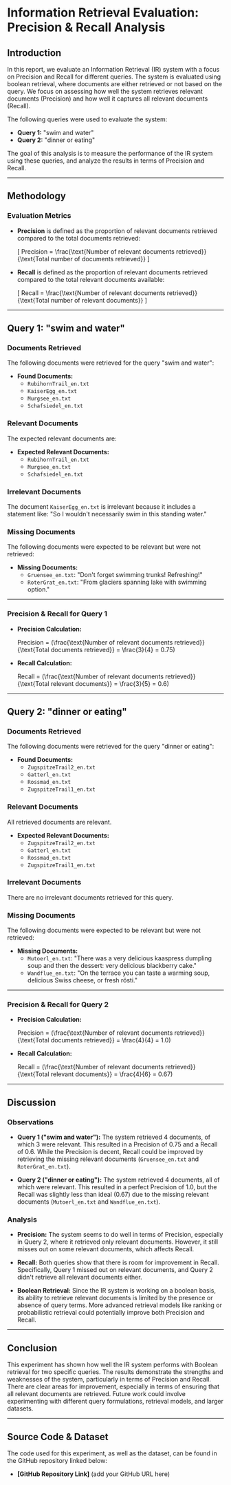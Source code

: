 # Information Retrieval Evaluation: Precision & Recall Analysis

## Introduction

In this report, we evaluate an Information Retrieval (IR) system with a focus on Precision and Recall for different queries. The system is evaluated using boolean retrieval, where documents are either retrieved or not based on the query. We focus on assessing how well the system retrieves relevant documents (Precision) and how well it captures all relevant documents (Recall).

The following queries were used to evaluate the system:

- **Query 1:** "swim and water"
- **Query 2:** "dinner or eating"

The goal of this analysis is to measure the performance of the IR system using these queries, and analyze the results in terms of Precision and Recall.

---

## Methodology

### Evaluation Metrics

- **Precision** is defined as the proportion of relevant documents retrieved compared to the total documents retrieved:
  
  \[
  Precision = \frac{\text{Number of relevant documents retrieved}}{\text{Total number of documents retrieved}}
  \]

- **Recall** is defined as the proportion of relevant documents retrieved compared to the total relevant documents available:

  \[
  Recall = \frac{\text{Number of relevant documents retrieved}}{\text{Total number of relevant documents}}
  \]

---

## Query 1: "swim and water"

### Documents Retrieved
The following documents were retrieved for the query "swim and water":

- **Found Documents:** 
  - `RubihornTrail_en.txt`
  - `KaiserEgg_en.txt`
  - `Murgsee_en.txt`
  - `Schafsiedel_en.txt`

### Relevant Documents
The expected relevant documents are:

- **Expected Relevant Documents:** 
  - `RubihornTrail_en.txt`
  - `Murgsee_en.txt`
  - `Schafsiedel_en.txt`

### Irrelevant Documents
The document `KaiserEgg_en.txt` is irrelevant because it includes a statement like: "So I wouldn't necessarily swim in this standing water."

### Missing Documents
The following documents were expected to be relevant but were not retrieved:

- **Missing Documents:**
  - `Gruensee_en.txt`: "Don't forget swimming trunks! Refreshing!"
  - `RoterGrat_en.txt`: "From glaciers spanning lake with swimming option."

---

### Precision & Recall for Query 1

- **Precision Calculation:**

  Precision = \(\frac{\text{Number of relevant documents retrieved}}{\text{Total documents retrieved}} = \frac{3}{4} = 0.75\)

- **Recall Calculation:**

  Recall = \(\frac{\text{Number of relevant documents retrieved}}{\text{Total relevant documents}} = \frac{3}{5} = 0.6\)

---

## Query 2: "dinner or eating"

### Documents Retrieved
The following documents were retrieved for the query "dinner or eating":

- **Found Documents:**
  - `ZugspitzeTrail2_en.txt`
  - `Gatterl_en.txt`
  - `Rossmad_en.txt`
  - `ZugspitzeTrail1_en.txt`

### Relevant Documents
All retrieved documents are relevant.

- **Expected Relevant Documents:**
  - `ZugspitzeTrail2_en.txt`
  - `Gatterl_en.txt`
  - `Rossmad_en.txt`
  - `ZugspitzeTrail1_en.txt`

### Irrelevant Documents
There are no irrelevant documents retrieved for this query.

### Missing Documents
The following documents were expected to be relevant but were not retrieved:

- **Missing Documents:**
  - `Mutoerl_en.txt`: "There was a very delicious kaaspress dumpling soup and then the dessert: very delicious blackberry cake."
  - `Wandflue_en.txt`: "On the terrace you can taste a warming soup, delicious Swiss cheese, or fresh rösti."

---

### Precision & Recall for Query 2

- **Precision Calculation:**

  Precision = \(\frac{\text{Number of relevant documents retrieved}}{\text{Total documents retrieved}} = \frac{4}{4} = 1.0\)

- **Recall Calculation:**

  Recall = \(\frac{\text{Number of relevant documents retrieved}}{\text{Total relevant documents}} = \frac{4}{6} = 0.67\)

---

## Discussion

### Observations
- **Query 1 ("swim and water"):** The system retrieved 4 documents, of which 3 were relevant. This resulted in a Precision of 0.75 and a Recall of 0.6. While the Precision is decent, Recall could be improved by retrieving the missing relevant documents (`Gruensee_en.txt` and `RoterGrat_en.txt`).
  
- **Query 2 ("dinner or eating"):** The system retrieved 4 documents, all of which were relevant. This resulted in a perfect Precision of 1.0, but the Recall was slightly less than ideal (0.67) due to the missing relevant documents (`Mutoerl_en.txt` and `Wandflue_en.txt`).

### Analysis
- **Precision:** The system seems to do well in terms of Precision, especially in Query 2, where it retrieved only relevant documents. However, it still misses out on some relevant documents, which affects Recall.
  
- **Recall:** Both queries show that there is room for improvement in Recall. Specifically, Query 1 missed out on relevant documents, and Query 2 didn't retrieve all relevant documents either.

- **Boolean Retrieval:** Since the IR system is working on a boolean basis, its ability to retrieve relevant documents is limited by the presence or absence of query terms. More advanced retrieval models like ranking or probabilistic retrieval could potentially improve both Precision and Recall.

---

## Conclusion

This experiment has shown how well the IR system performs with Boolean retrieval for two specific queries. The results demonstrate the strengths and weaknesses of the system, particularly in terms of Precision and Recall. There are clear areas for improvement, especially in terms of ensuring that all relevant documents are retrieved. Future work could involve experimenting with different query formulations, retrieval models, and larger datasets.

---

## Source Code & Dataset

The code used for this experiment, as well as the dataset, can be found in the GitHub repository linked below:

- **[GitHub Repository Link]** (add your GitHub URL here)
